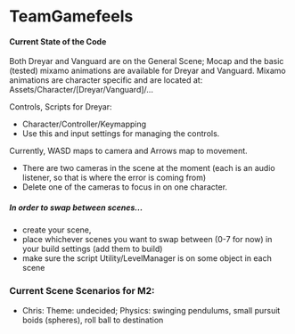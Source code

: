 # TeamGamefeels

#### Current State of the Code

Both Dreyar and Vanguard are on the General Scene;  Mocap and the basic (tested) mixamo animations are available for Dreyar and Vanguard. 
Mixamo animations are character specific and are located at: Assets/Character/[Dreyar/Vanguard]/...

Controls, Scripts for Dreyar:
- Character/Controller/Keymapping
- Use this and input settings for managing the controls.  

Currently, WASD maps to camera and Arrows map to movement. 
- There are two cameras in the scene at the moment (each is an audio listener, so that is where the error is coming from)
- Delete one of the cameras to focus in on one character. 

##### In order to swap between scenes...

 - create your scene, 
 - place whichever scenes you want to swap between (0-7 for now) in your build settings (add them to build)
 - make sure the script Utility/LevelManager is on some object in each scene
 

### Current Scene Scenarios for M2:

- Chris: Theme: undecided; Physics: swinging pendulums, small pursuit boids (spheres), roll ball to destination
